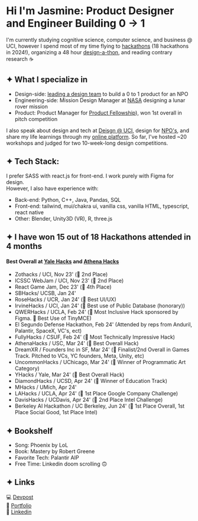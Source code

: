 # Hi I'm Jasmine: Product Designer and Engineer Building 0 → 1

I'm currently studying cognitive science, computer science, and business @ UCI, however I spend most of my time flying to [hackathons](https://devpost.com/jaslavie) (18 hackathons in 2024!), organizing a 48 hour [design-a-thon](https://designatuci.com/designathon/24), and reading contrary research ☕️ 

## ✦ What I specialize in ##
* Design-side: [leading a design team](https://ctc-uci.com/) to build a 0 to 1 product for an NPO
* Engineering-side: Mission Design Manager at [NASA](https://www.lspace.asu.edu/) designing a lunar rover mission
* Product: Product Manager for [Product Fellowship](https://www.productuci.com/)), won 1st overall in pitch competition

I also speak about design and tech at [Deisgn @ UCI](https://designatuci.com/), design for [NPO's](https://www.developforgood.org/), and share my life learnings through my [online platform](https://jaslavie.github.io/voicewise/). So far, I've hosted ~20 workshops and judged for two 10-week-long design competitions.


## ✦ Tech Stack: ##
I prefer SASS with react.js for front-end. I work purely with Figma for design.
<br>
However, I also have experience with:
* Back-end: Python, C++, Java, Pandas, SQL
* Front-end: tailwind, mui/chakra ui, vanilla css, vanilla HTML, typescript, react native
* Other: Blender, Unity3D (VR), R, three.js


## ✦ I have won 15 out of 18 Hackathons attended in 4 months
#### Best Overall at [Yale Hacks](https://www.yale.edu/) and [Athena Hacks](https://www.usc.edu/)

* Zothacks / UCI, Nov 23' (🥈 2nd Place)
* ICSSC WebJam / UCI, Nov 23' (🥈 2nd Place)
* React Game Jam, Dec 23' (🏅 4th Place)
* SBHacks/ UCSB, Jan 24' 
* RoseHacks / UCR, Jan 24' (🏅 Best UI/UX)
* IrvineHacks / UCI, Jan 24' (🏅 Best use of Public Database (honorary))
* QWERHacks / UCLA, Feb 24' (🏅 Most Inclusive Hack sponsored by Figma. 🏅 Best Use of TinyMCE)
* El Segundo Defense Hackathon, Feb 24' (Attended by reps from Anduril, Palantir, SpaceX, VC's, ect)
* FullyHacks / CSUF, Feb 24' (🏅 Most Technically Impressive Hack)
* AthenaHacks / USC, Mar 24' (🥇 Best Overall Hack)
* DreamXR / Founders Inc in SF, Mar 24' (🏅 Finalist/2nd Overall in Games Track. Pitched to VCs, YC founders, Meta, Unity, etc)
* UncommonHacks / UChicago, Mar 24' (🏅 Winner of Programmatic Art Category)
* YHacks / Yale, Mar 24' (🥇 Best Overall Hack)
* DiamondHacks / UCSD, Apr 24' (🏅 Winner of Education Track)
* MHacks / UMich, Apr 24'
* LAHacks / UCLA, Apr 24' (🥇 1st Place Google Company Challenge)
* DavisHacks / UCDavis, Apr 24' (🥈 2nd Place Intel Challenge)
* Berkeley AI Hackathon / UC Berkeley, Jun 24' (🥇 1st Place Overall, 1st Place Social Good, 1st Place Intel)
  
## ✦ Bookshelf ##
* Song: Phoenix by LoL
* Book: Mastery by Robert Greene
* Favorite Tech: Palantir AIP
* Free Time: Linkedin doom scrolling 🙃

## ✦ Links ##
💻 [Devpost](https://devpost.com/jaslavie)
<br>
🎨 [Portfolio](https://jaslavie.com)
<br>
🧳 [Linkedin](https://linkedin.com/in/jaslavie)
<!--


- 🔭 I’m currently working on ...
- 🌱 I’m currently learning ...
- 👯 I’m looking to collaborate on ...
- 🤔 I’m looking for help with ...
- 💬 Ask me about ...
- 📫 How to reach me: ...
- 😄 Pronouns: ...
- ⚡ Fun fact: ...
-->

